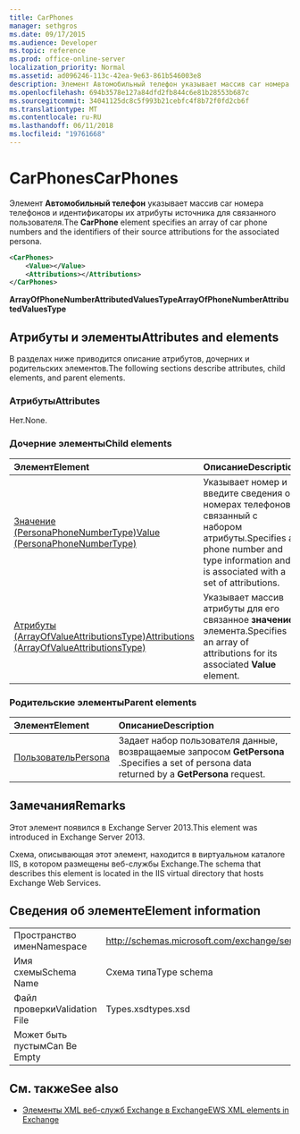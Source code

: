 ```yaml
---
title: CarPhones
manager: sethgros
ms.date: 09/17/2015
ms.audience: Developer
ms.topic: reference
ms.prod: office-online-server
localization_priority: Normal
ms.assetid: ad096246-113c-42ea-9e63-861b546003e8
description: Элемент Автомобильный телефон указывает массив car номера телефонов и идентификаторы их атрибуты источника для связанного пользователя.
ms.openlocfilehash: 694b3578e127a84dfd2fb844c6e81b28553b687c
ms.sourcegitcommit: 34041125dc8c5f993b21cebfc4f8b72f0fd2cb6f
ms.translationtype: MT
ms.contentlocale: ru-RU
ms.lasthandoff: 06/11/2018
ms.locfileid: "19761668"
---
```

# <a name="carphones"></a><span data-ttu-id="e7675-103">CarPhones</span><span class="sxs-lookup"><span data-stu-id="e7675-103">CarPhones</span></span>

<span data-ttu-id="e7675-104">Элемент **Автомобильный телефон** указывает массив car номера телефонов и идентификаторы их атрибуты источника для связанного пользователя.</span><span class="sxs-lookup"><span data-stu-id="e7675-104">The **CarPhone** element specifies an array of car phone numbers and the identifiers of their source attributions for the associated persona.</span></span> 
  
```XML
<CarPhones>
    <Value></Value>
    <Attributions></Attributions>
</CarPhones>
```

 <span data-ttu-id="e7675-105">**ArrayOfPhoneNumberAttributedValuesType**</span><span class="sxs-lookup"><span data-stu-id="e7675-105">**ArrayOfPhoneNumberAttributedValuesType**</span></span>
## <a name="attributes-and-elements"></a><span data-ttu-id="e7675-106">Атрибуты и элементы</span><span class="sxs-lookup"><span data-stu-id="e7675-106">Attributes and elements</span></span>

<span data-ttu-id="e7675-107">В разделах ниже приводится описание атрибутов, дочерних и родительских элементов.</span><span class="sxs-lookup"><span data-stu-id="e7675-107">The following sections describe attributes, child elements, and parent elements.</span></span>
  
### <a name="attributes"></a><span data-ttu-id="e7675-108">Атрибуты</span><span class="sxs-lookup"><span data-stu-id="e7675-108">Attributes</span></span>

<span data-ttu-id="e7675-109">Нет.</span><span class="sxs-lookup"><span data-stu-id="e7675-109">None.</span></span>
  
### <a name="child-elements"></a><span data-ttu-id="e7675-110">Дочерние элементы</span><span class="sxs-lookup"><span data-stu-id="e7675-110">Child elements</span></span>

|<span data-ttu-id="e7675-111">**Элемент**</span><span class="sxs-lookup"><span data-stu-id="e7675-111">**Element**</span></span>|<span data-ttu-id="e7675-112">**Описание**</span><span class="sxs-lookup"><span data-stu-id="e7675-112">**Description**</span></span>|
|:-----|:-----|
|[<span data-ttu-id="e7675-113">Значение (PersonaPhoneNumberType)</span><span class="sxs-lookup"><span data-stu-id="e7675-113">Value (PersonaPhoneNumberType)</span></span>](value-personaphonenumbertype.md) <br/> |<span data-ttu-id="e7675-114">Указывает номер и введите сведения о номерах телефонов и связанный с набором атрибуты.</span><span class="sxs-lookup"><span data-stu-id="e7675-114">Specifies a phone number and type information and is associated with a set of attributions.</span></span>  <br/> |
|[<span data-ttu-id="e7675-115">Атрибуты (ArrayOfValueAttributionsType)</span><span class="sxs-lookup"><span data-stu-id="e7675-115">Attributions (ArrayOfValueAttributionsType)</span></span>](attributions-arrayofvalueattributionstype.md) <br/> |<span data-ttu-id="e7675-116">Указывает массив атрибуты для его связанное **значение** элемента.</span><span class="sxs-lookup"><span data-stu-id="e7675-116">Specifies an array of attributions for its associated **Value** element.</span></span>  <br/> |
   
### <a name="parent-elements"></a><span data-ttu-id="e7675-117">Родительские элементы</span><span class="sxs-lookup"><span data-stu-id="e7675-117">Parent elements</span></span>

|<span data-ttu-id="e7675-118">**Элемент**</span><span class="sxs-lookup"><span data-stu-id="e7675-118">**Element**</span></span>|<span data-ttu-id="e7675-119">**Описание**</span><span class="sxs-lookup"><span data-stu-id="e7675-119">**Description**</span></span>|
|:-----|:-----|
|[<span data-ttu-id="e7675-120">Пользователь</span><span class="sxs-lookup"><span data-stu-id="e7675-120">Persona</span></span>](persona.md) <br/> |<span data-ttu-id="e7675-121">Задает набор пользователя данные, возвращаемые запросом **GetPersona** .</span><span class="sxs-lookup"><span data-stu-id="e7675-121">Specifies a set of persona data returned by a **GetPersona** request.</span></span>  <br/> |
   
## <a name="remarks"></a><span data-ttu-id="e7675-122">Замечания</span><span class="sxs-lookup"><span data-stu-id="e7675-122">Remarks</span></span>

<span data-ttu-id="e7675-123">Этот элемент появился в Exchange Server 2013.</span><span class="sxs-lookup"><span data-stu-id="e7675-123">This element was introduced in Exchange Server 2013.</span></span>
  
<span data-ttu-id="e7675-124">Схема, описывающая этот элемент, находится в виртуальном каталоге IIS, в котором размещены веб-службы Exchange.</span><span class="sxs-lookup"><span data-stu-id="e7675-124">The schema that describes this element is located in the IIS virtual directory that hosts Exchange Web Services.</span></span>
  
## <a name="element-information"></a><span data-ttu-id="e7675-125">Сведения об элементе</span><span class="sxs-lookup"><span data-stu-id="e7675-125">Element information</span></span>

|||
|:-----|:-----|
|<span data-ttu-id="e7675-126">Пространство имен</span><span class="sxs-lookup"><span data-stu-id="e7675-126">Namespace</span></span>  <br/> |http://schemas.microsoft.com/exchange/services/2006/types  <br/> |
|<span data-ttu-id="e7675-127">Имя схемы</span><span class="sxs-lookup"><span data-stu-id="e7675-127">Schema Name</span></span>  <br/> |<span data-ttu-id="e7675-128">Схема типа</span><span class="sxs-lookup"><span data-stu-id="e7675-128">Type schema</span></span>  <br/> |
|<span data-ttu-id="e7675-129">Файл проверки</span><span class="sxs-lookup"><span data-stu-id="e7675-129">Validation File</span></span>  <br/> |<span data-ttu-id="e7675-130">Types.xsd</span><span class="sxs-lookup"><span data-stu-id="e7675-130">types.xsd</span></span>  <br/> |
|<span data-ttu-id="e7675-131">Может быть пустым</span><span class="sxs-lookup"><span data-stu-id="e7675-131">Can Be Empty</span></span>  <br/> ||
   
## <a name="see-also"></a><span data-ttu-id="e7675-132">См. также</span><span class="sxs-lookup"><span data-stu-id="e7675-132">See also</span></span>



- [<span data-ttu-id="e7675-133">Элементы XML веб-служб Exchange в Exchange</span><span class="sxs-lookup"><span data-stu-id="e7675-133">EWS XML elements in Exchange</span></span>](ews-xml-elements-in-exchange.md)

